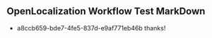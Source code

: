 ## OpenLocalization Workflow Test MarkDown
* a8ccb659-bde7-4fe5-837d-e9af771eb46b thanks!

<!--HONumber=Jul16_HO5-->


